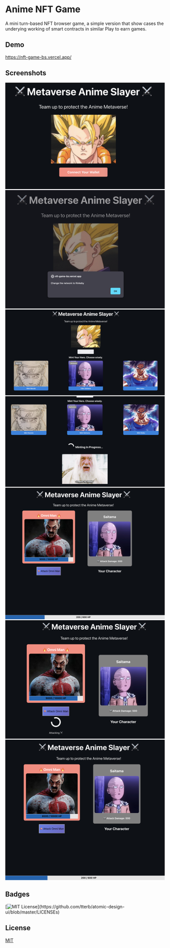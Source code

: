 
# Anime NFT Game

A mini turn-based NFT browser game, a simple version that show cases the underying working of smart contracts in similar Play to earn games. 
## Demo


https://nft-game-bs.vercel.app/
## Screenshots

![App Screenshot](https://github.com/zainamroti/nft-game-bs/blob/master/nft-game/public/s0.png?raw=true)
![App Screenshot](https://github.com/zainamroti/nft-game-bs/blob/master/nft-game/public/s1.png?raw=true)
![App Screenshot](https://github.com/zainamroti/nft-game-bs/blob/master/nft-game/public/s5.png?raw=true)
![App Screenshot](https://github.com/zainamroti/nft-game-bs/blob/master/nft-game/public/s6.png?raw=true)
![App Screenshot](https://github.com/zainamroti/nft-game-bs/blob/master/nft-game/public/s2.png?raw=true)
![App Screenshot](https://github.com/zainamroti/nft-game-bs/blob/master/nft-game/public/s3.png?raw=true)
![App Screenshot](https://github.com/zainamroti/nft-game-bs/blob/master/nft-game/public/s4.png?raw=true)

## Badges


[![MIT License](https://img.shields.io/apm/l/atomic-design-ui.svg?)](https://github.com/tterb/atomic-design-ui/blob/master/LICENSEs)

## License

[MIT](https://choosealicense.com/licenses/mit/)

